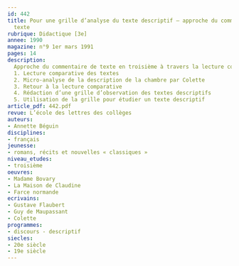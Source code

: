 ```yaml
---
id: 442
title: Pour une grille d’analyse du texte descriptif – approche du commentaire de
  texte
rubrique: Didactique [3e]
annee: 1990
magazine: n°9 1er mars 1991
pages: 14
description: 
  Approche du commentaire de texte en troisième à travers la lecture comparative de trois extraits d’œuvres – « Farce normande » tiré des « Contes de la bécasse », de Maupassant ; « La noce », extrait de « La Maison de Claudine », de Colette ; et « La Noce d’Emma Bovary », extrait du chapitre 4 de « Madame Bovary », de Flaubert…
  1. Lecture comparative des textes
  2. Micro-analyse de la description de la chambre par Colette
  3. Retour à la lecture comparative
  4. Rédaction d’une grille d’observation des textes descriptifs
  5. Utilisation de la grille pour étudier un texte descriptif
article_pdf: 442.pdf
revue: L’école des lettres des collèges
auteurs:
- Annette Béguin
disciplines:
- français
jeunesse:
- romans, récits et nouvelles « classiques »
niveau_etudes:
- troisième
oeuvres:
- Madame Bovary
- La Maison de Claudine
- Farce normande
ecrivains:
- Gustave Flaubert
- Guy de Maupassant
- Colette
programmes:
- discours - descriptif
siecles:
- 20e siècle
- 19e siècle
---
```

